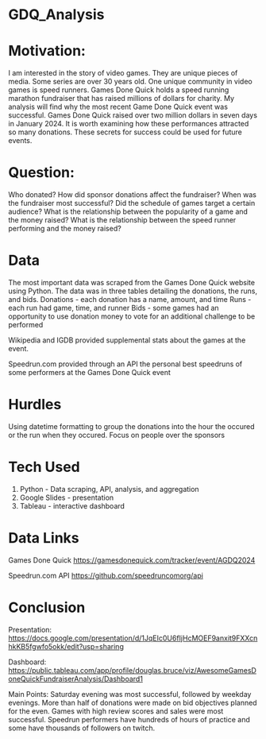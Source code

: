 # GDQ_Analysis

# Motivation:

I am interested in the story of video games. They are unique pieces of media. Some series are over 30 years old. One unique community in video games is speed runners. Games Done Quick holds a speed running marathon fundraiser that has raised millions of dollars for charity. My analysis will find why the most recent Game Done Quick event was successful. Games Done Quick raised over two million dollars in seven days in January 2024. It is worth examining how these performances attracted so many donations. These secrets for success could be used for future events.

# Question:
Who donated?
How did sponsor donations affect the fundraiser?
When was the fundraiser most successful?
Did the schedule of games target a certain audience?
What is the relationship between the popularity of a game and the money raised?
What is the relationship between the speed runner performing and the money raised?

# Data
The most important data was scraped from the Games Done Quick website using Python. The data was in three tables detailing the donations, the runs, and bids.
Donations - each donation has a name, amount, and time
Runs - each run had game, time, and runner
Bids - some games had an opportunity to use donation money to vote for an additional challenge to be performed

Wikipedia and IGDB provided supplemental stats about the games at the event.

Speedrun.com provided through an API the personal best speedruns of some performers at the Games Done Quick event

# Hurdles
Using datetime formatting to group the donations into the hour the occured or the run when they occured.
Focus on people over the sponsors

# Tech Used
1. Python - Data scraping, API, analysis, and aggregation
2. Google Slides - presentation
3. Tableau - interactive dashboard

# Data Links
Games Done Quick
https://gamesdonequick.com/tracker/event/AGDQ2024

Speedrun.com API
https://github.com/speedruncomorg/api

# Conclusion

Presentation:
https://docs.google.com/presentation/d/1JqEIc0U6fIjHcMOEF9anxit9FXXcnhkKB5fgwfo5okk/edit?usp=sharing

Dashboard:
https://public.tableau.com/app/profile/douglas.bruce/viz/AwesomeGamesDoneQuickFundraiserAnalysis/Dashboard1

Main Points:
Saturday evening was most successful, followed by weekday evenings.
More than half of donations were made on bid objectives planned for the even.
Games with high review scores and sales were most successful.
Speedrun performers have hundreds of hours of practice and some have thousands of followers on twitch.

